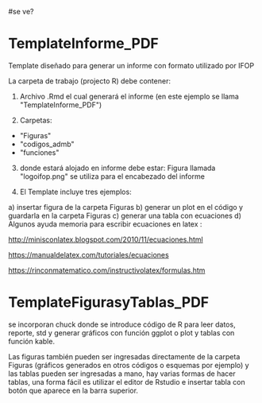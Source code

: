 #se ve?

# TemplateInforme_PDF
Template diseñado para generar un informe con formato utilizado por IFOP

La carpeta de trabajo (projecto R) debe contener:

1. Archivo .Rmd el cual generará el informe (en este ejemplo se llama "TemplateInforme_PDF")

2. Carpetas:
- "Figuras"
- "codigos_admb"
- "funciones"

3. donde estará alojado en informe debe estar:
Figura llamada "logoifop.png" se utiliza para el encabezado del informe


4. El Template incluye tres ejemplos:

a) insertar figura de la carpeta Figuras
b) generar un plot en el código y guardarla en la carpeta Figuras
c) generar una tabla con ecuaciones
d) Algunos ayuda memoria para escribir ecuaciones en latex :

http://minisconlatex.blogspot.com/2010/11/ecuaciones.html

https://manualdelatex.com/tutoriales/ecuaciones

https://rinconmatematico.com/instructivolatex/formulas.htm

# TemplateFigurasyTablas_PDF

se incorporan chuck donde se introduce código de R para leer datos, reporte, std y generar gráficos con función ggplot o plot y tablas con función kable.

Las figuras también pueden ser ingresadas directamente de la carpeta Figuras (gráficos generados en otros códigos o esquemas por ejemplo) y las tablas pueden ser ingresadas a mano, hay varias formas de hacer tablas, una forma fácil es utilizar el editor de Rstudio e insertar tabla con botón que aparece en la barra superior.




